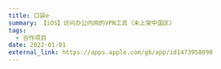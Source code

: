 ```yaml
---
title: 口袋e
summary: 【iOS】访问办公内网的VPN工具（未上架中国区）
tags:
  - 合作项目
date: 2022-01-01
external_link: https://apps.apple.com/gb/app/id1473958090
---
```

